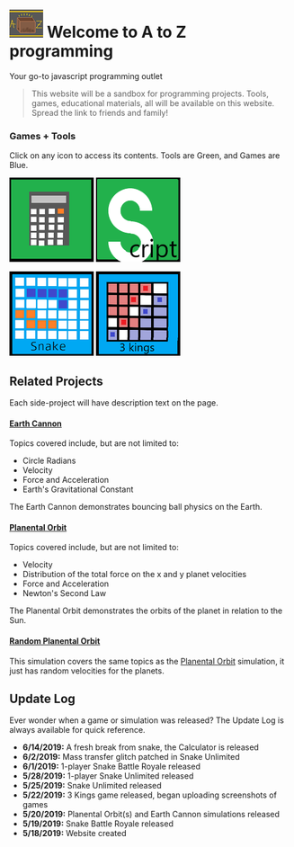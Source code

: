# ![alt text](WebsiteLogo2.png "Logo") Welcome to A to Z programming

Your go-to javascript programming outlet
>This website will be a sandbox for programming projects. Tools, games, educational materials, all will be available on this website. Spread the link to friends and family!

### **Games + Tools**

Click on any icon to access its contents. Tools are Green, and Games are Blue.

[![Alt text](./CalculatorIcon.png "Calc")](./MathCalculator.html)
[![Alt text](./Script.png "Script")](./Script_V21.html)

[![Alt text](./Snake.png "Snake")](./CompactStandardSnake.html)
[![Alt text](./3Kings.png "3kings")](./3kingsBoardGame.html)

## Related Projects

Each side-project will have description text on the page.

#### [Earth Cannon](./Physics.html)
Topics covered include, but are not limited to:
  - Circle Radians
  - Velocity
  - Force and Acceleration
  - Earth's Gravitational Constant

The Earth Cannon demonstrates bouncing ball physics on the Earth.
#### [Planental Orbit](./Physics2.html)
Topics covered include, but are not limited to:
  - Velocity
  - Distribution of the total force on the x and y planet velocities
  - Force and Acceleration
  - Newton's Second Law
  
The Planental Orbit demonstrates the orbits of the planet in relation to the Sun.
#### [Random Planental Orbit](./Physics2rand.html)
This simulation covers the same topics as the [Planental Orbit](./Physics2.html) simulation, it just has random velocities for the planets.

## Update Log

Ever wonder when a game or simulation was released? The Update Log is always available for quick reference.
  - **6/14/2019:** A fresh break from snake, the Calculator is released
  - **6/2/2019:** Mass transfer glitch patched in Snake Unlimited
  - **6/1/2019:** 1-player Snake Battle Royale released
  - **5/28/2019:** 1-player Snake Unlimited released
  - **5/25/2019:** Snake Unlimited released
  - **5/22/2019:** 3 Kings game released, began uploading screenshots of games
  - **5/20/2019:** Planental Orbit(s) and Earth Cannon simulations released
  - **5/19/2019:** Snake Battle Royale released
  - **5/18/2019:** Website created
